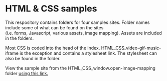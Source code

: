 <h1>HTML & CSS samples</h1>

<p>This respository contains folders for four samples sites. Folder names include some of what can be found on the sites <br>
(i.e. forms, Javascript, various assets, image mapping). Assets are included in the folders.

Most CSS is coded into the head of the index. HTML_CSS_video-gif-music-iframe is the exception and contains a stylesheet link.
The stylesheet can also be found in the folder.</p>

<p>View the sample site from the HTML_CSS_window.open-image-mapping folder <a href="https://sibineejokela.github.io/nutrition_sample_website/">using this link.</a></p>
